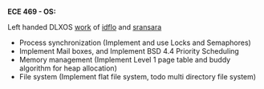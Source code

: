 **ECE 469 - OS:**

Left handed DLXOS [work](https://github.com/iDFLO/grass2farts) of [idflo](https://github.com/iDFLO) and [sransara](https://github.com/sransara)

- Process synchronization (Implement and use Locks and Semaphores)
- Implement Mail boxes, and Implement BSD 4.4 Priority Scheduling
- Memory management  (Implement Level 1 page table and buddy algorithm for heap allocation)
- File system (Implement flat file system, todo multi directory file system)
